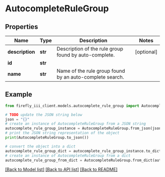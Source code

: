 # AutocompleteRuleGroup


## Properties

Name | Type | Description | Notes
------------ | ------------- | ------------- | -------------
**description** | **str** | Description of the rule group found by auto-complete. | [optional] 
**id** | **str** |  | 
**name** | **str** | Name of the rule group found by an auto-complete search. | 

## Example

```python
from firefly_iii_client.models.autocomplete_rule_group import AutocompleteRuleGroup

# TODO update the JSON string below
json = "{}"
# create an instance of AutocompleteRuleGroup from a JSON string
autocomplete_rule_group_instance = AutocompleteRuleGroup.from_json(json)
# print the JSON string representation of the object
print(AutocompleteRuleGroup.to_json())

# convert the object into a dict
autocomplete_rule_group_dict = autocomplete_rule_group_instance.to_dict()
# create an instance of AutocompleteRuleGroup from a dict
autocomplete_rule_group_from_dict = AutocompleteRuleGroup.from_dict(autocomplete_rule_group_dict)
```
[[Back to Model list]](../README.md#documentation-for-models) [[Back to API list]](../README.md#documentation-for-api-endpoints) [[Back to README]](../README.md)


